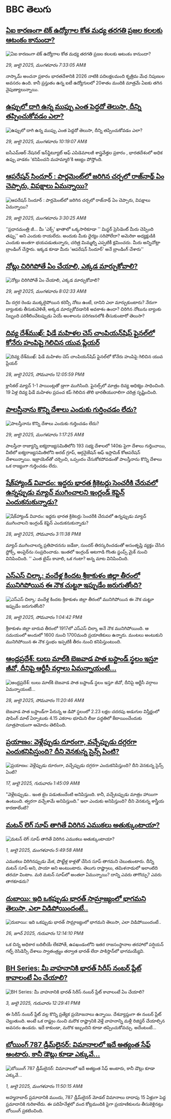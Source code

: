 # BBC తెలుగు## [ఏఐ కారణంగా టెక్ ఉద్యోగాల కోత మధ్య తరగతి ప్రజల కలలకు ఆటంకం కానుందా?](https://www.bbc.com/telugu/articles/cly32lvyd6ro?at_medium=RSS&at_campaign=rss?at_campaign=githubrss)![ఏఐ కారణంగా టెక్ ఉద్యోగాల కోత మధ్య తరగతి ప్రజల కలలకు ఆటంకం కానుందా?](https://ichef.bbci.co.uk/ace/ws/240/cpsprodpb/3d39/live/335f4b90-6c42-11f0-af20-030418be2ca5.jpg)_29, జులై 2025, మంగళవారం 7:33:05 AMకి_నాస్కామ్ అంచనా ప్రకారం భారతదేశానికి 2026 నాటికి పదిలక్షలమంది కృత్రిమ మేధ నిపుణుల అవసరం ఉంది. కానీ ప్రస్తుతం ఉన్న ఐటీ ఉద్యోగులలో 20శాతం మందికి మాత్రమే ఏఐకు తగిన నైపుణ్యాలున్నాయి.## [ఉప్పులో దాగి ఉన్న ముప్పు ఎంత పెద్దదో తెలుసా, దీన్ని తప్పించుకోవడం ఎలా? ](https://www.bbc.com/telugu/articles/c3w4yn23d2do?at_medium=RSS&at_campaign=rss?at_campaign=githubrss)![ఉప్పులో దాగి ఉన్న ముప్పు ఎంత పెద్దదో తెలుసా, దీన్ని తప్పించుకోవడం ఎలా? ](https://ichef.bbci.co.uk/ace/ws/240/cpsprodpb/b293/live/440fd3b0-6c65-11f0-8bcf-7bba5a381a84.jpg)_29, జులై 2025, మంగళవారం 10:19:07 AMకి_ఐసీఎమ్ఆర్ నేషనల్ ఇన్‌స్టిట్యూట్ ఆఫ్ ఎపిడెమాలజీ శాస్త్రవేత్తల ప్రకారం , భారతదేశంలో అధిక ఉప్పు వాడకం 'కనిపించని మహమ్మారి'కి ఆజ్యం పోస్తోంది.## [ఆపరేషన్ సిందూర్‌ : పార్లమెంట్‌లో జరిగిన చర్చలో రాజ్‌నాథ్ ఏం చెప్పారు, విపక్షాలు ఏమన్నాయి?](https://www.bbc.com/telugu/articles/c5y3jr90lzdo?at_medium=RSS&at_campaign=rss?at_campaign=githubrss)![ఆపరేషన్ సిందూర్‌ : పార్లమెంట్‌లో జరిగిన చర్చలో రాజ్‌నాథ్ ఏం చెప్పారు, విపక్షాలు ఏమన్నాయి?](https://ichef.bbci.co.uk/ace/ws/240/cpsprodpb/108d/live/1f0136b0-6c1d-11f0-b844-41b00147810e.jpg)_29, జులై 2025, మంగళవారం 3:30:25 AMకి_‘‘ప్రధానమంత్రి జీ... మీ 'ఎక్స్' ఖాతాలో ఒక్కసారికూడా ''  మిస్టర్ ప్రెసిడెంట్ మీరు చెప్పింది తప్పు'' అని ఎందుకు రాయలేదు. అందుకు మీకు ధైర్యం సరిపోలేదా? అమెరికా అధ్యక్షుడికి ఎందుకు అంతగా భయపడుతున్నారు, చరిత్ర మిమ్మల్ని ఎప్పటికీ క్షమించదు.
మీరు అన్నిచోట్లా బ్రాండింగ్ చేస్తారు. ఇక్కడ కూడా మీరు 'ఆపరేషన్ సిందూర్' అనే బ్రాండింగ్ చేశారు''## [నోట్లు చిరిగిపోతే ఏం చేయాలి, ఎక్కడ మార్చుకోవాలి?](https://www.bbc.com/telugu/articles/c776x7x5yy6o?at_medium=RSS&at_campaign=rss?at_campaign=githubrss)![నోట్లు చిరిగిపోతే ఏం చేయాలి, ఎక్కడ మార్చుకోవాలి?](https://ichef.bbci.co.uk/ace/ws/240/cpsprodpb/8544/live/27e814f0-6c50-11f0-8dbd-f3d32ebd3327.jpg)_29, జులై 2025, మంగళవారం 8:02:33 AMకి_మీ దగ్గర రెండు ముక్కలైపోయిన కరెన్సీ నోటు ఉంటే, దానిని ఎలా మార్చుకుంటారు? నేరుగా బ్యాంకుకు తీసుకువెళితే, అక్కడ మార్చుకోవడానికి అవకాశం ఉందా? చిరిగిన నోటును బ్యాంకు సిబ్బంది పరిశీలించేటప్పుడు ఏయే అంశాలను పరిగణనలోకి తీసుకుంటారో తెలుసా?## [దివ్య దేశ్‌ముఖ్: ఫిడే మహిళల చెస్ చాంపియన్‌షిప్‌ ఫైనల్‌లో కోనేరు హంపిపై గెలిచిన యువ ప్లేయర్ ](https://www.bbc.com/telugu/articles/ce831z798p7o?at_medium=RSS&at_campaign=rss?at_campaign=githubrss)![దివ్య దేశ్‌ముఖ్: ఫిడే మహిళల చెస్ చాంపియన్‌షిప్‌ ఫైనల్‌లో కోనేరు హంపిపై గెలిచిన యువ ప్లేయర్ ](https://ichef.bbci.co.uk/ace/ws/240/cpsprodpb/de72/live/67a04b40-6a33-11f0-89ea-4d6f9851f623.jpg)_28, జులై 2025, సోమవారం 12:05:59 PMకి_క్లాసికల్ మ్యాచ్ 1-1 పాయింట్లతో డ్రాగా ముగిసింది. ఫైనల్స్‌లో మాత్రం దివ్య ఆధిక్యం సాధించింది. 19 ఏళ్ల దివ్య ఫిడే మహిళల ప్రపంచ కప్ గెలిచిన తొలి భారతీయురాలిగా చరిత్ర సృష్టించింది.## [పాలస్తీనాను కొన్ని దేశాలు ఎందుకు గుర్తించడం లేదు?](https://www.bbc.com/telugu/articles/crlz825r630o?at_medium=RSS&at_campaign=rss?at_campaign=githubrss)![పాలస్తీనాను కొన్ని దేశాలు ఎందుకు గుర్తించడం లేదు?](https://ichef.bbci.co.uk/ace/ws/240/cpsprodpb/4955/live/cd98c510-6bb1-11f0-8592-135f2b4aac8f.jpg)_29, జులై 2025, మంగళవారం 1:17:25 AMకి_పాలస్తీనా రాజ్యాన్ని ఐక్యరాజ్యసమితిలోని 193 సభ్య దేశాలలో 140కు పైగా దేశాలు గుర్తించాయి, వీటిలో ఐక్యరాజ్యసమితిలోని అరబ్ గ్రూప్, ఆర్గనైజేషన్ ఆఫ్ ఇస్లామిక్ కోఆపరేషన్ దేశాలున్నాయి. ఇజ్రాయెల్‌తో చర్చించి, ఒప్పందం చేసుకోకపోవడంతో పాలస్తీనాను కొన్ని దేశాలు ఒక రాజ్యంగా గుర్తించడం లేదు.## [షేక్‌హ్యాండ్ వివాదం: ఇద్దరు భారత క్రికెటర్లు సెంచరీకి చేరువలో ఉన్నప్పుడు మ్యాచ్ ముగించాలని ఇంగ్లండ్ కెప్టెన్ ఎందుకనుకున్నాడు? ](https://www.bbc.com/telugu/articles/c39dl7yj9nlo?at_medium=RSS&at_campaign=rss?at_campaign=githubrss)![షేక్‌హ్యాండ్ వివాదం: ఇద్దరు భారత క్రికెటర్లు సెంచరీకి చేరువలో ఉన్నప్పుడు మ్యాచ్ ముగించాలని ఇంగ్లండ్ కెప్టెన్ ఎందుకనుకున్నాడు? ](https://ichef.bbci.co.uk/ace/ws/240/cpsprodpb/b010/live/74effc30-6bb6-11f0-af20-030418be2ca5.jpg)_28, జులై 2025, సోమవారం 3:11:38 PMకి_మ్యాచ్ ముగించాలన్న ప్రతిపాదనను జడేజా, సుందర్ తిరస్కరించడంతో అసంతృప్తి వ్యక్తం చేసిన స్టోక్స్, అంపైర్‌ను సంప్రదించాడు. ఇంతలో ఇంగ్లండ్ ఆటగాడి గొంతు స్టంప్స్ మైక్ నుంచి వినిపించింది. '' ఎంత టైమ్ కావాలి, ఒక గంటా? అన్న మాట వినిపించింది.## [ఎస్ఎస్ చిల్కా: వందేళ్ల కిందట శ్రీకాకుళం జిల్లా తీరంలో మునిగిపోయిన ఈ నౌక చుట్టూ ఇప్పుడేం జరుగుతోంది?](https://www.bbc.com/telugu/articles/crkzdxx735eo?at_medium=RSS&at_campaign=rss?at_campaign=githubrss)![ఎస్ఎస్ చిల్కా: వందేళ్ల కిందట శ్రీకాకుళం జిల్లా తీరంలో మునిగిపోయిన ఈ నౌక చుట్టూ ఇప్పుడేం జరుగుతోంది?](https://ichef.bbci.co.uk/ace/ws/240/cpsprodpb/6d2b/live/10041ea0-6b70-11f0-af20-030418be2ca5.jpg)_28, జులై 2025, సోమవారం 1:04:42 PMకి_శ్రీకాకుళం జిల్లా బారువ తీరంలో 1917లో ఎస్ఎస్ చిల్కా అనే నౌక మునిగిపోయింది.  ఆ సమయంలో అందులో 1600 నుంచి 1700మంది ప్రయాణికులు ఉన్నారు. మంటలు అంటుకుని మునిగిపోయిన ఈ నౌక స్తంభం ఇప్పటికీ తీరం నుంచి కనిపిస్తుంటుంది.## [ఆంధ్రప్రదేశ్: లులు మాల్‌కి బెజవాడ పాత బస్టాండ్‌ స్థలం ఇస్తూ జీవో, దీనిపై ఆర్టీసీ వర్గాలు ఏమన్నాయంటే...](https://www.bbc.com/telugu/articles/c5y7y89xne7o?at_medium=RSS&at_campaign=rss?at_campaign=githubrss)![ఆంధ్రప్రదేశ్: లులు మాల్‌కి బెజవాడ పాత బస్టాండ్‌ స్థలం ఇస్తూ జీవో, దీనిపై ఆర్టీసీ వర్గాలు ఏమన్నాయంటే...](https://ichef.bbci.co.uk/ace/standard/240/cpsprodpb/d736/live/e2f41bf0-6ba5-11f0-8dbd-f3d32ebd3327.jpg)_28, జులై 2025, సోమవారం 11:20:46 AMకి_బెజవాడ పాత బస్డాండ్‌గా పేరున్న ఆ డిపో స్థలంలో 2.23 లక్షల చదరపు అడుగుల విస్తీర్ణంలో షాపింగ్‌ మాల్‌ ఏర్పాటుకు 4.15 ఎకరాల భూమిని లీజు పద్ధతిలో కేటాయించేందుకు సూత్రపాయంగా ఆమోదం తెలిపింది.## [ప్రయాణం: వెళ్లేప్పుడు దూరంగా, వచ్చేప్పుడు దగ్గరగా ఎందుకనిపిస్తుంది? దీని వెనకున్న సైన్స్ ఏంటి?](https://www.bbc.com/telugu/articles/c0l4y727n1jo?at_medium=RSS&at_campaign=rss?at_campaign=githubrss)![ప్రయాణం: వెళ్లేప్పుడు దూరంగా, వచ్చేప్పుడు దగ్గరగా ఎందుకనిపిస్తుంది? దీని వెనకున్న సైన్స్ ఏంటి?](https://ichef.bbci.co.uk/ace/ws/240/cpsprodpb/054c/live/6957c010-62b0-11f0-8e78-11023c48a856.png)_17, జులై 2025, గురువారం 1:45:09 AMకి_"వెళ్లేటప్పుడు.. ఇంత టైం పడుతుందేంటి అనిపిస్తుంది. కానీ, వచ్చేటప్పుడు మాత్రం హాయిగా ఉంటుంది. త్వరగా వచ్చేశామే అనిపిస్తుంది." ఇలా ఎందుకు అనిపిస్తుంది? దీని వెనకున్న శాస్త్రీయ కారణాలేంటి?## [మటన్ లెగ్ సూప్ తాగితే విరిగిన ఎముకలు అతుక్కుంటాయా?](https://www.bbc.com/telugu/articles/c0l4g92j8kzo?at_medium=RSS&at_campaign=rss?at_campaign=githubrss)![మటన్ లెగ్ సూప్ తాగితే విరిగిన ఎముకలు అతుక్కుంటాయా?](https://ichef.bbci.co.uk/ace/ws/240/cpsprodpb/cffe/live/00bf0e40-4f7e-11f0-8c47-237c2e4015f5.jpg)_1, జులై 2025, మంగళవారం 5:49:58 AMకి_ఎముకలు విరిగినప్పుడు మేక, పొట్టేళ్ల కాళ్లతో చేసిన సూప్ తాగమని చెబుతుంటారు. దీన్ని మటన్ సూప్ అని, పాయా అని అంటుంటారు. తెలుగు రాష్ట్రాలు, తమిళనాడులో ఇలాంటిది తరచూ వింటాం. మరి మటన్ సూప్‌లో అంతలా ఏమున్నాయి? దాన్ని ఎవరు తాగొచ్చు? ఎవరు తాగకూడదు?## [దుబాయి: ఇది ఒకప్పుడు భారత్ సామ్రాజ్యంలో భాగమని తెలుసా, ఎలా విడిపోయిందంటే..](https://www.bbc.com/telugu/articles/ce83x3rekyyo?at_medium=RSS&at_campaign=rss?at_campaign=githubrss)![దుబాయి: ఇది ఒకప్పుడు భారత్ సామ్రాజ్యంలో భాగమని తెలుసా, ఎలా విడిపోయిందంటే..](https://ichef.bbci.co.uk/ace/ws/240/cpsprodpb/89c1/live/fbe80b80-5282-11f0-809e-059b7ea85131.jpg)_26, జూన్ 2025, గురువారం 12:14:10 PMకి_ఒక చిన్న అధికార బదిలీయే లేకపోతే, ఉపఖండంలోని ఇతర రాజసంస్థానాల తరహాలో  పర్షియన్ గల్ఫ్ రెసిడెన్సీ దేశాలు స్వాతంత్ర్యం తర్వాత భారత్ లేదా పాకిస్తాన్‌లో భాగమయ్యేవి.## [BH Series: మీ వాహనానికి భారత్ సిరీస్ నంబర్ ప్లేట్ కావాలంటే ఏం చేయాలి?](https://www.bbc.com/telugu/articles/c9dg040gzv6o?at_medium=RSS&at_campaign=rss?at_campaign=githubrss)![BH Series: మీ వాహనానికి భారత్ సిరీస్ నంబర్ ప్లేట్ కావాలంటే ఏం చేయాలి?](https://ichef.bbci.co.uk/ace/ws/240/cpsprodpb/c5c0/live/7facfba0-5801-11f0-b5c5-012c5796682d.jpg)_3, జులై 2025, గురువారం 12:29:41 PMకి_ఈ సిరీస్ నంబర్ ప్లేట్ వల్ల కొన్ని ప్రత్యేక ప్రయోజనాలు ఉన్నాయి. దేశవ్యాప్తంగా ఈ నంబర్ ప్లేట్ చెల్లుతుంది. అంటే ఒక రాష్ట్రం నుంచి మరొక రాష్ట్రానికి వెళ్తే వాహనాన్ని మళ్లీ రిజిస్టర్ చేయాల్సిన అవసరం ఉండదు. ఇదే కాకుండా, మరొక ఇబ్బందిని కూడా తప్పించుకోవచ్చు. అదేంటంటే...## [బోయింగ్ 787 డ్రీమ్‌లైనర్: విమానాలలో ఇదే అత్యంత సేఫ్ అంటారు, కానీ డౌట్లు కూడా ఎక్కువే...](https://www.bbc.com/telugu/articles/c8d664g0dz9o?at_medium=RSS&at_campaign=rss?at_campaign=githubrss)![బోయింగ్ 787 డ్రీమ్‌లైనర్: విమానాలలో ఇదే అత్యంత సేఫ్ అంటారు, కానీ డౌట్లు కూడా ఎక్కువే...](https://ichef.bbci.co.uk/ace/ws/240/cpsprodpb/aebe/live/0ad87b80-5674-11f0-95fc-edf89039c20a.jpg)_1, జులై 2025, మంగళవారం 11:50:15 AMకి_అహ్మదాబాద్ ప్రమాదానికి ముందు, 787 డ్రీమ్‌లైనర్ మోడల్ విమానాలు దాదాపు 15 ఏళ్లుగా పెద్ద ప్రమాదానికి గురికాలేదు. ఈ పదిహేనేళ్లలో వంద కోట్లమందికి  పైగా ప్రయాణికులను తీసుకెళ్లినట్లు బోయింగ్ ప్రకటించింది.